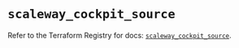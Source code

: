 # `scaleway_cockpit_source`

Refer to the Terraform Registry for docs: [`scaleway_cockpit_source`](https://registry.terraform.io/providers/scaleway/scaleway/2.42.1/docs/resources/cockpit_source).
